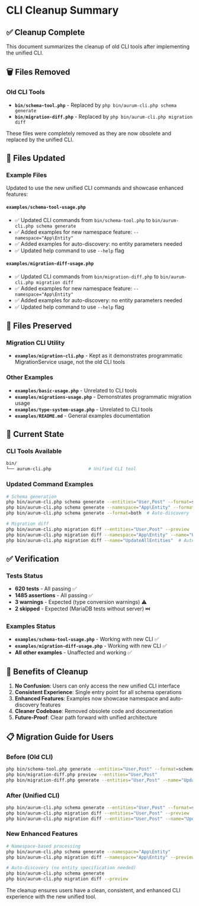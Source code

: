 # CLI Cleanup Summary

## ✅ Cleanup Complete

This document summarizes the cleanup of old CLI tools after implementing the unified CLI.

## 🗑️ Files Removed

### Old CLI Tools
- **`bin/schema-tool.php`** - Replaced by `php bin/aurum-cli.php schema generate`
- **`bin/migration-diff.php`** - Replaced by `php bin/aurum-cli.php migration diff`

These files were completely removed as they are now obsolete and replaced by the unified CLI.

## 📝 Files Updated

### Example Files
Updated to use the new unified CLI commands and showcase enhanced features:

#### `examples/schema-tool-usage.php`
- ✅ Updated CLI commands from `bin/schema-tool.php` to `bin/aurum-cli.php schema generate`
- ✅ Added examples for new namespace feature: `--namespace="App\Entity"`
- ✅ Added examples for auto-discovery: no entity parameters needed
- ✅ Updated help command to use `--help` flag

#### `examples/migration-diff-usage.php`
- ✅ Updated CLI commands from `bin/migration-diff.php` to `bin/aurum-cli.php migration diff`
- ✅ Added examples for new namespace feature: `--namespace="App\Entity"`
- ✅ Added examples for auto-discovery: no entity parameters needed
- ✅ Updated help command to use `--help` flag

## 🔄 Files Preserved

### Migration CLI Utility
- **`examples/migration-cli.php`** - Kept as it demonstrates programmatic MigrationService usage, not the old CLI tools

### Other Examples
- **`examples/basic-usage.php`** - Unrelated to CLI tools
- **`examples/migrations-usage.php`** - Demonstrates programmatic migration usage
- **`examples/type-system-usage.php`** - Unrelated to CLI tools
- **`examples/README.md`** - General examples documentation

## 🎯 Current State

### CLI Tools Available
```bash
bin/
└── aurum-cli.php              # Unified CLI tool
```

### Updated Command Examples
```bash
# Schema generation
php bin/aurum-cli.php schema generate --entities="User,Post" --format=schema-builder
php bin/aurum-cli.php schema generate --namespace="App\Entity" --format=sql
php bin/aurum-cli.php schema generate --format=both  # Auto-discovery

# Migration diff
php bin/aurum-cli.php migration diff --entities="User,Post" --preview
php bin/aurum-cli.php migration diff --namespace="App\Entity" --name="UpdateSchema"
php bin/aurum-cli.php migration diff --name="UpdateAllEntities"  # Auto-discovery
```

## ✅ Verification

### Tests Status
- **620 tests** - All passing ✅
- **1485 assertions** - All passing ✅
- **3 warnings** - Expected (type conversion warnings) ⚠️
- **2 skipped** - Expected (MariaDB tests without server) ⏭️

### Examples Status
- **`examples/schema-tool-usage.php`** - Working with new CLI ✅
- **`examples/migration-diff-usage.php`** - Working with new CLI ✅
- **All other examples** - Unaffected and working ✅

## 🎉 Benefits of Cleanup

1. **No Confusion**: Users can only access the new unified CLI interface
2. **Consistent Experience**: Single entry point for all schema operations
3. **Enhanced Features**: Examples now showcase namespace and auto-discovery features
4. **Cleaner Codebase**: Removed obsolete code and documentation
5. **Future-Proof**: Clear path forward with unified architecture

## 📋 Migration Guide for Users

### Before (Old CLI)
```bash
php bin/schema-tool.php generate --entities="User,Post" --format=schema-builder
php bin/migration-diff.php preview --entities="User,Post"
php bin/migration-diff.php generate --entities="User,Post" --name="UpdateSchema"
```

### After (Unified CLI)
```bash
php bin/aurum-cli.php schema generate --entities="User,Post" --format=schema-builder
php bin/aurum-cli.php migration diff --entities="User,Post" --preview
php bin/aurum-cli.php migration diff --entities="User,Post" --name="UpdateSchema"
```

### New Enhanced Features
```bash
# Namespace-based processing
php bin/aurum-cli.php schema generate --namespace="App\Entity"
php bin/aurum-cli.php migration diff --namespace="App\Entity" --preview

# Auto-discovery (no entity specification needed)
php bin/aurum-cli.php schema generate
php bin/aurum-cli.php migration diff --preview
```

The cleanup ensures users have a clean, consistent, and enhanced CLI experience with the new unified tool.
